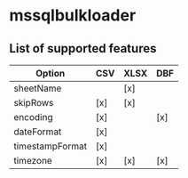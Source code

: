 # mssqlbulkloader
 
## List of supported features

| Option          | CSV | XLSX | DBF |
| --------------- | --- | ---- | --- |
| sheetName       |     | [x]  |     |
| skipRows        | [x] | [x]  |     |
| encoding        | [x] |      | [x] |
| dateFormat      | [x] |      |     |
| timestampFormat | [x] |      |     |
| timezone        | [x] | [x]  | [x] |
